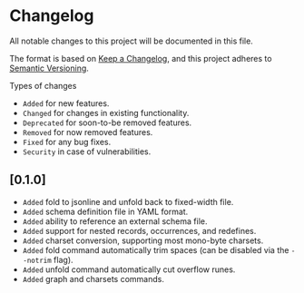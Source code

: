 # Changelog

All notable changes to this project will be documented in this file.

The format is based on [Keep a Changelog](https://keepachangelog.com/en/1.1.0/),
and this project adheres to [Semantic Versioning](https://semver.org/spec/v2.0.0.html).

Types of changes

- `Added` for new features.
- `Changed` for changes in existing functionality.
- `Deprecated` for soon-to-be removed features.
- `Removed` for now removed features.
- `Fixed` for any bug fixes.
- `Security` in case of vulnerabilities.

## [0.1.0]

- `Added` fold to jsonline and unfold back to fixed-width file.
- `Added` schema definition file in YAML format.
- `Added` ability to reference an external schema file.
- `Added` support for nested records, occurrences, and redefines.
- `Added` charset conversion, supporting most mono-byte charsets.
- `Added` fold command automatically trim spaces (can be disabled via the `--notrim` flag).
- `Added` unfold command automatically cut overflow runes.
- `Added` graph and charsets commands.
